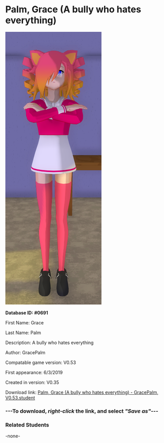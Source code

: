 # Palm, Grace (A bully who hates everything)

<img src="../../Files/Images/Palm, Grace (A bully who hates everything).png" title="Palm, Grace (A bully who hates everything) - GracePalm, V0.53">

**Database ID: #0691**

First Name: Grace

Last Name: Palm

Description: A bully who hates everything

Author: GracePalm

Compatable game version: V0.53

First appearance: 6/3/2019

Created in version: V0.35

Download link: <a href="https://raw.githubusercontent.com/Arbiter1223/Daigaku-Gurashi-Custom-Students/master/Files/Student%20Files/Palm%2C%20Grace%20(A%20bully%20who%20hates%20everything)%20-%20GracePalm%2C%20V0.53.student">Palm, Grace (A bully who hates everything) - GracePalm, V0.53.student</a>

### ---**To download, _right-click_ the link, and select _"Save as"_**---

### Related Students

-none-

